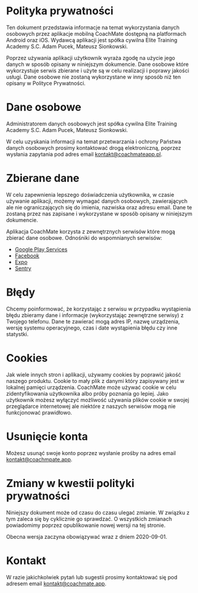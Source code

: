 # Polityka prywatności

Ten dokument przedstawia informacje na temat wykorzystania danych osobowych przez aplikacje mobilną CoachMate dostępną na platformach Android oraz iOS.
Wydawcą aplikacji jest spółka cywilna Elite Training Academy S.C. Adam Pucek, Mateusz Sionkowski.

Poprzez używania aplikacji użytkownik wyraża zgodę na użycie jego danych w sposób opisany w niniejszym dokumencie. Dane osobowe które wykorzystuje serwis zbierane i użyte są w celu realizacji i poprawy jakości usługi. Dane osobowe nie zostaną wykorzystane w inny sposób niż ten opisany w Polityce Prywatności.

# Dane osobowe

Administratorem danych osobowych jest spółka cywilna Elite Training Academy S.C. Adam Pucek, Mateusz Sionkowski.

W celu uzyskania informacji na temat przetwarzania i ochrony Państwa danych osobowych prosimy kontaktować drogą elektroniczną, poprzez wysłania zapytania pod adres email kontakt@coachmateapp.pl.

# Zbierane dane

W celu zapewnienia lepszego doświadczenia użytkownika, w czasie używanie aplikacji, możemy wymagać danych osobowych, zawierających ale nie ograniczających się do imienia, nazwiska oraz adresu email. Dane te zostaną przez nas zapisane i wykorzystane w sposób opisany w niniejszym dokumencie.

Aplikacja CoachMate korzysta z zewnętrznych serwisów które mogą zbierać dane osobowe. Odnośniki do wspomnianych serwisów: 
* [Google Play Services](https://www.google.com/policies/privacy/)
* [Facebook](https://www.facebook.com/about/privacy/update/printable)
* [Expo](https://expo.io/privacy)
* [Sentry](https://sentry.io/privacy/)

# Błędy

Chcemy poinformować, że korzystając z serwisu w przypadku wystąpienia błędu zbieramy dane i informacje (wykorzystając zewnętrzne serwisy) z Twojego telefonu. Dane te zawierać mogą adres IP, nazwę urządzenia, wersję systemu operacyjnego, czas i date wystąpienia błędu czy inne statystki.

# Cookies

Jak wiele innych stron i aplikacji, używamy cookies by poprawić jakość naszego produktu. Cookie to mały plik z danymi który zapisywany jest w lokalnej pamięci urządzenia. CoachMate może używać cookie w celu zidentyfikowania użytkownika albo próby poznania go lepiej. Jako użytkownik możesz wyłączyć możliwość używania plików cookie w swojej przeglądarce internetowej ale niektóre z naszych serwisów mogą nie funkcjonować prawidłowo.

# Usunięcie konta

Możesz usunąć swoje konto poprzez wysłanie prośby na adres email kontakt@coachmpate.app.

# Zmiany w kwestii polityki prywatności

Niniejszy dokument może od czasu do czasu ulegać zmianie. W związku z tym zaleca się by cyklicznie go sprawdzać. O wszystkich zmianach powiadomimy poprzez opublikowanie nowej wersji na tej stronie.

Obecna wersja zaczyna obowiązywać wraz z dniem 2020-09-01.

# Kontakt

W razie jakichkolwiek pytań lub sugestii prosimy kontaktować się pod adresem email kontakt@coachmate.app.
